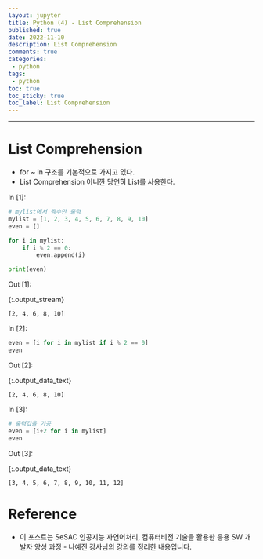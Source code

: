 ```yaml
---
layout: jupyter
title: Python (4) - List Comprehension
published: true
date: 2022-11-10
description: List Comprehension
comments: true
categories:
 - python
tags:
 - python
toc: true
toc_sticky: true
toc_label: List Comprehension
---
```

---
# List Comprehension

* for ~ in  구조를 기본적으로 가지고 있다.
* List Comprehension 이니깐 당연히 List를 사용한다.

<div class="in_prompt">
In&nbsp;[1]:
</div>

<div class="input_area" markdown="1">

```python
# mylist에서 짝수만 출력
mylist = [1, 2, 3, 4, 5, 6, 7, 8, 9, 10]
even = []

for i in mylist:
    if i % 2 == 0:
        even.append(i)

print(even)
```

</div>

<div class="output_prompt">
Out&nbsp;[1]:
</div>

{:.output_stream}

```
[2, 4, 6, 8, 10]

```

<div class="in_prompt">
In&nbsp;[2]:
</div>

<div class="input_area" markdown="1">

```python
even = [i for i in mylist if i % 2 == 0]
even
```

</div>

<div class="output_prompt">
Out&nbsp;[2]:
</div>




{:.output_data_text}

```
[2, 4, 6, 8, 10]
```



<div class="in_prompt">
In&nbsp;[3]:
</div>

<div class="input_area" markdown="1">

```python
# 출력값을 가공
even = [i+2 for i in mylist]
even
```

</div>

<div class="output_prompt">
Out&nbsp;[3]:
</div>




{:.output_data_text}

```
[3, 4, 5, 6, 7, 8, 9, 10, 11, 12]
```

# Reference

* 이 포스트는 SeSAC 인공지능 자연어처리, 컴퓨터비전 기술을 활용한 응용 SW 개발자 양성 과정 - 나예진 강사님의 강의를 정리한 내용입니다.

